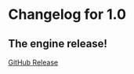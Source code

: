 # Changelog for 1.0

## The engine release!

[GitHub Release](https://github.com/Goldie5fnf/Kade-Engine-Legacy/releases/tag/1.0)
